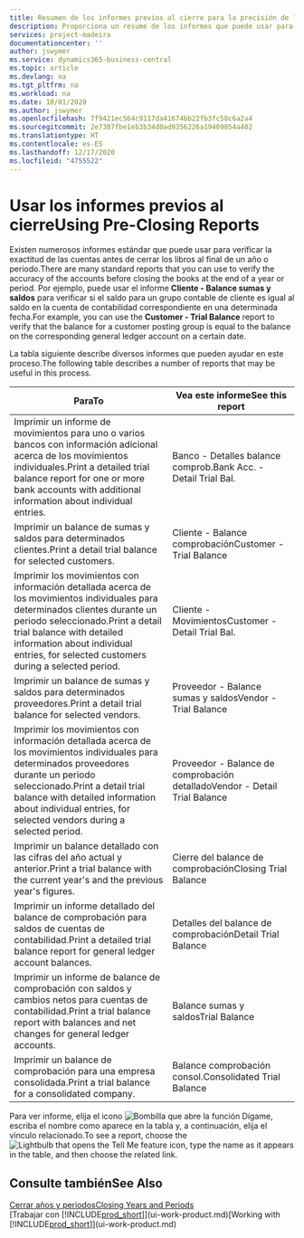 ```yaml
---
title: Resumen de los informes previos al cierre para la precisión de las cuentas | Documentos de Microsoft
description: Proporciona un resume de los informes que puede usar para verificar la exactitud de las cuentas antes de cerrar los libros al final de un año o periodo.
services: project-madeira
documentationcenter: ''
author: jswymer
ms.service: dynamics365-business-central
ms.topic: article
ms.devlang: na
ms.tgt_pltfrm: na
ms.workload: na
ms.date: 10/01/2020
ms.author: jswymer
ms.openlocfilehash: 7f9421ec564c9117da41674bb22fb3fc58c6a2a4
ms.sourcegitcommit: 2e7307fbe1eb3b34d0ad9356226a19409054a402
ms.translationtype: HT
ms.contentlocale: es-ES
ms.lasthandoff: 12/17/2020
ms.locfileid: "4755522"
---
```

# <a name="using-pre-closing-reports"></a><span data-ttu-id="f1b07-103">Usar los informes previos al cierre</span><span class="sxs-lookup"><span data-stu-id="f1b07-103">Using Pre-Closing Reports</span></span>
<span data-ttu-id="f1b07-104">Existen numerosos informes estándar que puede usar para verificar la exactitud de las cuentas antes de cerrar los libros al final de un año o periodo.</span><span class="sxs-lookup"><span data-stu-id="f1b07-104">There are many standard reports that you can use to verify the accuracy of the accounts before closing the books at the end of a year or period.</span></span> <span data-ttu-id="f1b07-105">Por ejemplo, puede usar el informe **Cliente - Balance sumas y saldos** para verificar si el saldo para un grupo contable de cliente es igual al saldo en la cuenta de contabilidad correspondiente en una determinada fecha.</span><span class="sxs-lookup"><span data-stu-id="f1b07-105">For example, you can use the **Customer - Trial Balance** report to verify that the balance for a customer posting group is equal to the balance on the corresponding general ledger account on a certain date.</span></span>

<span data-ttu-id="f1b07-106">La tabla siguiente describe diversos informes que pueden ayudar en este proceso.</span><span class="sxs-lookup"><span data-stu-id="f1b07-106">The following table describes a number of reports that may be useful in this process.</span></span>

| <span data-ttu-id="f1b07-107">Para</span><span class="sxs-lookup"><span data-stu-id="f1b07-107">To</span></span> | <span data-ttu-id="f1b07-108">Vea este informe</span><span class="sxs-lookup"><span data-stu-id="f1b07-108">See this report</span></span> |
| --- | --- |
| <span data-ttu-id="f1b07-109">Imprimir un informe de movimientos para uno o varios bancos con información adicional acerca de los movimientos individuales.</span><span class="sxs-lookup"><span data-stu-id="f1b07-109">Print a detailed trial balance report for one or more bank accounts with additional information about individual entries.</span></span> |<span data-ttu-id="f1b07-110">Banco - Detalles balance comprob.</span><span class="sxs-lookup"><span data-stu-id="f1b07-110">Bank Acc. - Detail Trial Bal.</span></span> |
| <span data-ttu-id="f1b07-111">Imprimir un balance de sumas y saldos para determinados clientes.</span><span class="sxs-lookup"><span data-stu-id="f1b07-111">Print a detail trial balance for selected customers.</span></span> |<span data-ttu-id="f1b07-112">Cliente - Balance comprobación</span><span class="sxs-lookup"><span data-stu-id="f1b07-112">Customer - Trial Balance</span></span> |
| <span data-ttu-id="f1b07-113">Imprimir los movimientos con información detallada acerca de los movimientos individuales para determinados clientes durante un periodo seleccionado.</span><span class="sxs-lookup"><span data-stu-id="f1b07-113">Print a detail trial balance with detailed information about individual entries, for selected customers during a selected period.</span></span> |<span data-ttu-id="f1b07-114">Cliente - Movimientos</span><span class="sxs-lookup"><span data-stu-id="f1b07-114">Customer - Detail Trial Bal.</span></span> |
| <span data-ttu-id="f1b07-115">Imprimir un balance de sumas y saldos para determinados proveedores.</span><span class="sxs-lookup"><span data-stu-id="f1b07-115">Print a detail trial balance for selected vendors.</span></span> |<span data-ttu-id="f1b07-116">Proveedor - Balance sumas y saldos</span><span class="sxs-lookup"><span data-stu-id="f1b07-116">Vendor - Trial Balance</span></span> |
| <span data-ttu-id="f1b07-117">Imprimir los movimientos con información detallada acerca de los movimientos individuales para determinados proveedores durante un periodo seleccionado.</span><span class="sxs-lookup"><span data-stu-id="f1b07-117">Print a detail trial balance with detailed information about individual entries, for selected vendors during a selected period.</span></span> |<span data-ttu-id="f1b07-118">Proveedor - Balance de comprobación detallado</span><span class="sxs-lookup"><span data-stu-id="f1b07-118">Vendor - Detail Trial Balance</span></span> |
| <span data-ttu-id="f1b07-119">Imprimir un balance detallado con las cifras del año actual y anterior.</span><span class="sxs-lookup"><span data-stu-id="f1b07-119">Print a trial balance with the current year's and the previous year's figures.</span></span> |<span data-ttu-id="f1b07-120">Cierre del balance de comprobación</span><span class="sxs-lookup"><span data-stu-id="f1b07-120">Closing Trial Balance</span></span> |
| <span data-ttu-id="f1b07-121">Imprimir un informe detallado del balance de comprobación para saldos de cuentas de contabilidad.</span><span class="sxs-lookup"><span data-stu-id="f1b07-121">Print a detailed trial balance report for general ledger account balances.</span></span> |<span data-ttu-id="f1b07-122">Detalles del balance de comprobación</span><span class="sxs-lookup"><span data-stu-id="f1b07-122">Detail Trial Balance</span></span> |
| <span data-ttu-id="f1b07-123">Imprimir un informe de balance de comprobación con saldos y cambios netos para cuentas de contabilidad.</span><span class="sxs-lookup"><span data-stu-id="f1b07-123">Print a trial balance report with balances and net changes for general ledger accounts.</span></span> |<span data-ttu-id="f1b07-124">Balance sumas y saldos</span><span class="sxs-lookup"><span data-stu-id="f1b07-124">Trial Balance</span></span> |
| <span data-ttu-id="f1b07-125">Imprimir un balance de comprobación para una empresa consolidada.</span><span class="sxs-lookup"><span data-stu-id="f1b07-125">Print a trial balance for a consolidated company.</span></span> |<span data-ttu-id="f1b07-126">Balance comprobación consol.</span><span class="sxs-lookup"><span data-stu-id="f1b07-126">Consolidated Trial Balance</span></span> |

<span data-ttu-id="f1b07-127">Para ver informe, elija el icono ![Bombilla que abre la función Dígame](media/ui-search/search_small.png "Dígame qué desea hacer"), escriba el nombre como aparece en la tabla y, a continuación, elija el vínculo relacionado.</span><span class="sxs-lookup"><span data-stu-id="f1b07-127">To see a report, choose the ![Lightbulb that opens the Tell Me feature](media/ui-search/search_small.png "Tell me what you want to do") icon, type the name as it appears in the table, and then choose the related link.</span></span>

## <a name="see-also"></a><span data-ttu-id="f1b07-128">Consulte también</span><span class="sxs-lookup"><span data-stu-id="f1b07-128">See Also</span></span>
[<span data-ttu-id="f1b07-129">Cerrar años y periodos</span><span class="sxs-lookup"><span data-stu-id="f1b07-129">Closing Years and Periods</span></span>](year-close-years-periods.md)  
<span data-ttu-id="f1b07-130">[Trabajar con [!INCLUDE[prod_short](includes/prod_short.md)]](ui-work-product.md)</span><span class="sxs-lookup"><span data-stu-id="f1b07-130">[Working with [!INCLUDE[prod_short](includes/prod_short.md)]](ui-work-product.md)</span></span>

